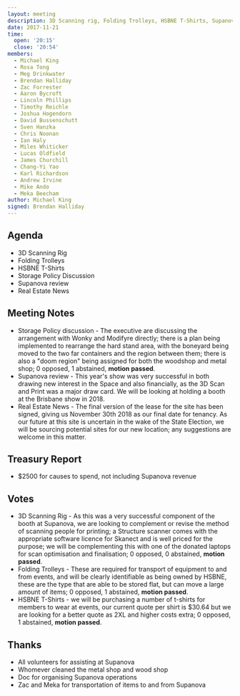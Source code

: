```yaml
---
layout: meeting
description: 3D Scanning rig, Folding Trolleys, HSBNE T-Shirts, Supanova Wrap-up
date: 2017-11-21
time:
  open: '20:15'
  close: '20:54'
members:
  - Michael King
  - Rosa Tong
  - Meg Drinkwater
  - Brendan Halliday
  - Zac Forrester
  - Aaron Bycroft
  - Lincoln Phillips
  - Timothy Reichle
  - Joshua Hogendorn
  - David Bussenschutt
  - Sven Hanzka
  - Chris Noonan
  - Ian Haly
  - Miles Whiticker
  - Lucas Oldfield
  - James Churchill
  - Chang-Yi Yao
  - Karl Richardson
  - Andrew Irvine
  - Mike Ando
  - Meka Beecham
author: Michael King
signed: Brendan Halliday
---
```


## Agenda
- 3D Scanning Rig
- Folding Trolleys
- HSBNE T-Shirts
- Storage Policy Discussion
- Supanova review
- Real Estate News

## Meeting Notes
- Storage Policy discussion - The executive are discussing the arrangement with Wonky and Modifyre directly; there is a plan being implemented to rearrange the hard stand area, with the boneyard being moved to the two far containers and the region between them; there is also a "doom region" being assigned for both the woodshop and metal shop; 0 opposed, 1 abstained, ****motion passed****.
- Supanova review - This year's show was very successful in both drawing new interest in the Space and also financially, as the 3D Scan and Print was a major draw card. We will be looking at holding a booth at the Brisbane show in 2018.
- Real Estate News - The final version of the lease for the site has been signed, giving us November 30th 2018 as our final date for tenancy. As our future at this site is uncertain in the wake of the State Election, we will be sourcing potential sites for our new location; any suggestions are welcome in this matter.

## Treasury Report
- $2500 for causes to spend, not including Supanova revenue

## Votes
- 3D Scanning Rig - As this was a very successful component of the booth at Supanova, we are looking to complement or revise the method of scanning people for printing; a Structure scanner comes with the appropriate software licence for Skanect and is well priced for the purpose; we will be complementing this with one of the donated laptops for scan optimisation and finalisation; 0 opposed, 0 abstained, ****motion passed****.
- Folding Trolleys - These are required for transport of equipment to and from events, and will be clearly identifiable as being owned by HSBNE, these are the type that are able to be stored flat, but can move a large amount of items; 0 opposed, 1 abstained, ****motion passed****.
- HSBNE T-Shirts - we will be purchasing a number of t-shirts for members to wear at events, our current quote per shirt is $30.64 but we are looking for a better quote as 2XL and higher costs extra; 0 opposed, 1 abstained, ****motion passed****.

## Thanks
- All volunteers for assisting at Supanova
- Whomever cleaned the metal shop and wood shop
- Doc for organising Supanova operations
- Zac and Meka for transportation of items to and from Supanova